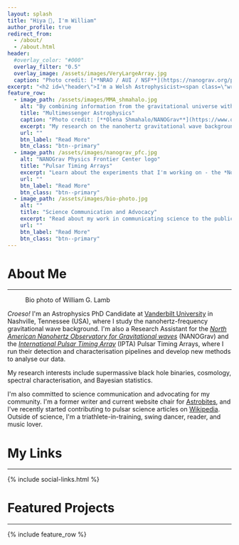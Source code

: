 ```yaml
---
layout: splash
title: "Hiya 👋, I'm William"
author_profile: true
redirect_from: 
  - /about/
  - /about.html
header:
  #overlay_color: "#000"
  overlay_filter: "0.5"
  overlay_image: /assets/images/VeryLargeArray.jpg
  caption: "Photo credit: [**NRAO / AUI / NSF**](https://nanograv.org/press/image-gallery)"
excerpt: "<h2 id=\"header\">I'm a Welsh Astrophysicist><span class=\"wrap\"></span></span>.</h2>"
feature_row:
  - image_path: /assets/images/MMA_shmahalo.jpg
    alt: "By combining information from the gravitational universe with knowledge learned through traditional astronomy, we can make new discoveries about how the universe works"
    title: "Multimessenger Astrophysics"
    caption: "Photo credit: [**Olena Shmahalo/NANOGrav**](https://www.olenashmahalo.com/project/nanograv)"
    excerpt: "My research on the nanohertz gravitational wave background"
    url: ""
    btn_label: "Read More"
    btn_class: "btn--primary"
  - image_path: /assets/images/nanograv_pfc.jpg
    alt: "NANOGrav Physics Frontier Center logo"
    title: "Pulsar Timing Arrays"
    excerpt: "Learn about the experiments that I'm working on - the *North American Nanohertz Observatory for Gravitational Waves* (NANOGrav) and the *International Pulsar Timing Array* (IPTA)"
    url: ""
    btn_label: "Read More"
    btn_class: "btn--primary"
  - image_path: /assets/images/bio-photo.jpg
    alt: ""
    title: "Science Communication and Advocacy"
    excerpt: "Read about my work in communicating science to the public and in advocating for science and the scientific community"
    url: ""
    btn_label: "Read More"
    btn_class: "btn--primary"
---
```


# About Me
<hr>

<figure style="width: 300px; height: auto;" class="align-left">
  <img src="{{ site.url }}{{ site.baseurl }}/assets/images/bio_photo.jpg" alt="">
  <figcaption>Bio photo of William G. Lamb</figcaption>
</figure> 

*Croeso!* I'm an Astrophysics PhD Candidate at [Vanderbilt University](https://www.vanderbilt.edu/) in Nashville, Tennessee (USA), where I study the nanohertz-frequency gravitational wave background. I'm also a Research Assistant for the [*North American Nanohertz Observatory for Gravitational waves*](https://nanograv.org) (NANOGrav) and the [*International Pulsar Timing Array*](https://ipta4gw.org) (IPTA) Pulsar Timing Arrays, where I run their detection and characterisation pipelines and develop new methods to analyse our data.

My research interests include supermassive black hole binaries, cosmology, spectral characterisation, and Bayesian statistics.

I'm also committed to science communication and advocating for my community. I'm a former writer and current website chair for [Astrobites](https://www.astrobites.org), and I've recently started contributing to pulsar science articles on [Wikipedia](https://www.wikipedia.org). Outside of science, I'm a triathlete-in-training, swing dancer, reader, and music lover.

<!-- To ensure the figure doesn't float to the left of the next part -->
<div style="clear: both;"></div>

# My Links
<hr>

{% include social-links.html %}

# Featured Projects
<hr>

{% include feature_row %}